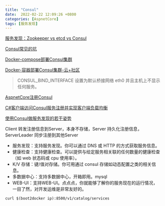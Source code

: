 ```yaml
---
title: "Consul"
date:  2022-02-22 12:09:26 +0800
categories: [AspnetCore]
tags: [服务发现]
---
```




[服务发现：Zookeeper vs etcd vs Consul](http://dockone.io/article/667)

[Consul常见的坑](https://daimajiaoliu.com/daima/47e55432e1003e4)

[Docker-compose部署Consul集群](https://blog.csdn.net/weixin_36075067/article/details/113052550)

[Docker-容器部署Consul集群-云+社区](https://cloud.tencent.com/developer/article/1416526)

> CONSUL_BIND_INTERFACE 设置为默认桥接网络 eth0 并且主机上不显示任何服务。

[AspnetCore注册Consul](https://cecilphillip.com/using-consul-for-service-discovery-with-asp-net-core/)

[C#客户端访问Consul服务注册并实现客户端负载均衡](https://www.cnblogs.com/RainingNight/p/servicediscovery-consul-in-asp-net-core.html)

[使用Consul做服务发现的若干姿势](http://blog.bossma.cn/consul/consul-service-register-and-discovery-style/)

Client 转发注册信息到Server，本身不存储，Server 持久化注册信息，ServerLeader 同步注册到其他Server

- 服务发现：支持服务发现。你可以通过 DNS 或 HTTP 的方式获取服务信息。
- 健康检查：支持健康检查。可以提供与给定服务相关联的任何数量的健康检查（如 web 状态码或 cpu 使用率）。
- K/V 存储：键/值对存储。你可用通过 consul 存储如动态配置之类的相关信息。
- 多数据中心：支持多数据中心，开箱即用。mysql
- WEB-UI：支持WEB-UI。点点点，你就能够了解你的服务现在的运行情况，一目了然，对开发运维是非常友好的。

`curl $(boot2docker ip):8500/v1/catalog/services`
